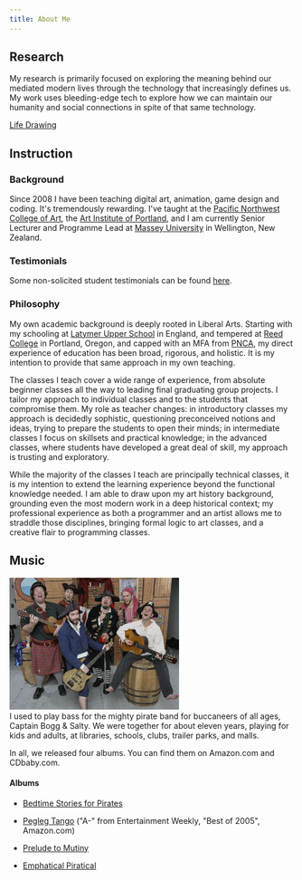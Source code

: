 ```yaml
---
title: About Me
---
```

## Research

My research is primarily focused on exploring the meaning behind our mediated modern lives through the technology that increasingly defines us. My work uses bleeding-edge tech to explore how we can maintain our humanity and social connections in spite of that same technology.

[Life Drawing](https://www.lucashaley.com/life-drawing/)

## Instruction

### Background

Since 2008 I have been teaching digital art, animation, game design and coding. It's tremendously rewarding. I've taught at the [Pacific Northwest College of Art](https://www.lucashaley.com/www.pnca.edu), the [Art Institute of Portland](https://www.lucashaley.com/www.aii.edu), and I am currently Senior Lecturer and Programme Lead at [Massey University](http://creative.massey.ac.nz/) in Wellington, New Zealand.

### Testimonials

Some non-solicited student testimonials can be found [here](https://lucashaley.com/testimonials).

### Philosophy

My own academic background is deeply rooted in Liberal Arts. Starting with my schooling at [Latymer Upper School](http://www.latymer-upper.org/) in England, and tempered at [Reed College](https://www.lucashaley.com/www.reed.edu) in Portland, Oregon, and capped with an MFA from [PNCA](http://www.pnca.edu/), my direct experience of education has been broad, rigorous, and holistic. It is my intention to provide that same approach in my own teaching.

The classes I teach cover a wide range of experience, from absolute beginner classes all the way to leading final graduating group projects. I tailor my approach to individual classes and to the students that compromise them. My role as teacher changes: in introductory classes my approach is decidedly sophistic, questioning preconceived notions and ideas, trying to prepare the students to open their minds; in intermediate classes I focus on skillsets and practical knowledge; in the advanced classes, where students have developed a great deal of skill, my approach is trusting and exploratory.

While the majority of the classes I teach are principally technical classes, it is my intention to extend the learning experience beyond the functional knowledge needed. I am able to draw upon my art history background, grounding even the most modern work in a deep historical context; my professional experience as both a programmer and an artist allows me to straddle those disciplines, bringing formal logic to art classes, and a creative flair to programming classes.

## Music

![](/uploads/cbs.jpeg)  
I used to play bass for the mighty pirate band for buccaneers of all ages, Captain Bogg & Salty. We were together for about eleven years, playing for kids and adults, at libraries, schools, clubs, trailer parks, and malls.

In all, we released four albums. You can find them on Amazon.com and CDbaby.com.

#### Albums

*   [Bedtime Stories for Pirates](http://www.amazon.com/gp/product/B00003GO0I)
    
*   [Pegleg Tango](http://www.amazon.com/gp/product/B0007KH8F8) ("A-" from Entertainment Weekly, "Best of 2005", Amazon.com)
    
*   [Prelude to Mutiny](http://www.amazon.com/gp/product/B000H6SVA8)
    
*   [Emphatical Piratical](http://www.amazon.com/Emphatical-Piratical-Captain-Bogg-Salty/dp/B001NZ2O7S/)